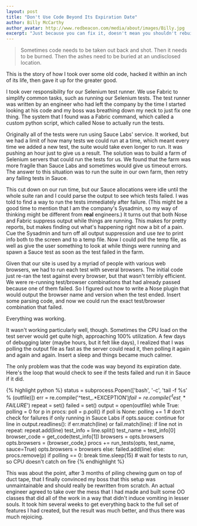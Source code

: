 ```yaml
---
layout: post
title: "Don't Use Code Beyond Its Expiration Date"
author: Billy McCarthy
author_avatar: http://www.redbeacon.com/media/about/images/Billy.jpg
excerpt: "Just because you can fix it, doesn't mean you shouldn't rebuild it from scratch."
---
```

> Sometimes code needs to be taken out back and shot.
> Then it needs to be burned.
> Then the ashes need to be buried at an undisclosed location.

This is the story of how I took over some old code, hacked it within an inch of its life, then gave it up for the greater good.

I took over responsibility for our Selenium test runner.  We use Fabric to simplify common tasks, such as running our Selenium tests.  The test runner was written by an engineer who had left the company by the time I started looking at his code and my boss was breathing down my neck to just fix one thing.  The system that I found was a Fabric command, which called a custom python script, which called Nose to actually run the tests.

Originally all of the tests were run using Sauce Labs' service.  It worked, but we had a limit of how many tests we could run at a time, which meant every time we added a new test, the suite would take even longer to run.  It was pushing an hour just to give us a result.  The solution was to build a farm of Selenium servers that could run the tests for us.  We found that the farm was more fragile than Sauce Labs and sometimes would give us timeout errors.  The answer to this situation was to run the suite in our own farm, then retry any failing tests in Sauce.

This cut down on our run time, but our Sauce allocations were idle until the whole suite ran and I could parse the output to see which tests failed.  I was told to find a way to run the tests immediately after failure.  (This might be a good time to mention that I am the company's Sysadmin, so my way of thinking might be different from **real** engineers.)  It turns out that both Nose and Fabric suppress output while things are running.  This makes for pretty reports, but makes finding out what's happening right now a bit of a pain.  Cue the Sysadmin and turn off all output suppression and use *tee* to print info both to the screen and to a temp file.  Now I could poll the temp file, as well as give the user something to look at while things were running and spawn a Sauce test as soon as the test failed in the farm.

Given that our site is used by a myriad of people with various web browsers, we had to run each test with several browsers.  The initial code just re-ran the test against every browser, but that wasn't terribly efficient.  We were re-running test/browser combinations that had already passed because one of them failed.  So I figured out how to write a Nose plugin that would output the browser name and version when the test ended.  Insert some parsing code, and now we could run the exact test/browser combination that failed.

Everything was working.

It wasn't working particularly well, though.  Sometimes the CPU load on the test server would get quite high, approaching 100% utilization.  A few days of debugging later (maybe hours, but it felt like days), I realized that I was polling the output file as fast as the server could read it, then polling it again and again and again.  Insert a sleep and things became much calmer.

The only problem was that the code was way beyond its expiration date.  Here's the loop that would check to see if the tests failed and run it in Sauce if it did.

{% highlight python %}
    status = subprocess.Popen(['bash', '-c', 'tail -f %s' % (outfile)])
    err = re.compile('^test_.*EXCEPTION$')
    fail = re.compile('^test_.*FAILURE$')
    repeat = set()
    failed = set()
    output = open(outfile)
    while True:
        polling = 0
        for p in procs:
            poll = p.poll()
            if poll is None:
                polling += 1
                # don't check for failures if only running in Sauce Labs
                if opts.sauce:
                    continue
                for line in output.readlines():
                    if err.match(line) or fail.match(line):
                        if line not in repeat:
                            repeat.add(line)
                            test_info = line.split()
                            test_name = test_info[0]
                            browser_code = get_code(test_info[1])
                            browsers = opts.browsers
                            opts.browsers = (browser_code,)
                            procs += run_tests(opts, test_name, sauce=True)
                            opts.browsers = browsers
                        else:
                            failed.add(line)
            else:
                procs.remove(p)
        if polling == 0:
            break
        time.sleep(15) # wait for tests to run, so CPU doesn't catch on fire
{% endhighlight %}

This was about the point, after 3 months of piling chewing gum on top of duct tape, that I finally convinced my boss that this setup was unmaintainable and should really be rewritten from scratch.  An actual engineer agreed to take over the mess that I had made and built some OO classes that did all of the work in a way that didn't induce vomiting in lesser souls.  It took him several weeks to get everything back to the full set of features I had created, but the result was much better, and thus there was much rejoicing.
